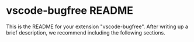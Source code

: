 # vscode-bugfree README

This is the README for your extension "vscode-bugfree". After writing up a brief description, we recommend including the following sections.
